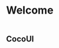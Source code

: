 # Welcome
<img alt='' src="https://www.travis-ci.com/CocoUI-group/CocoUi.svg?branch=master">

## CocoUI